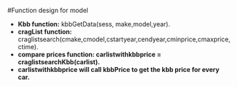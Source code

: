 #Function design for model

- <b>Kbb function:</b> kbbGetData(sess, make,model,year).
- <b>cragList function:</b> craglistsearch(cmake,cmodel,cstartyear,cendyear,cminprice,cmaxprice,ctime).
- <b>compare prices function:<b> carlistwithkbbprice = craglistsearchKbb(carlist).
- carlistwithkbbprice will call kbbPrice to get the kbb price for every car.

